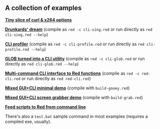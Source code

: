 ## A collection of examples

[**Tiny slice of curl & x264 options**](synthetic/)

[**Drunkards' dream**](sing/) (compile as `red -c cli-sing.red` or run directly as `red cli-sing.red --help`)

[**CLI profiler**](profile/) (compile as `red -c cli-profile.red` or run directly as `red cli-profile.red --help`)

[**GLOB turned into a CLI utility**](glob/) (compile as `red -c cli-glob.red` or run directly as `red cli-glob.red --help`)

[**Multi-command CLI interface to Red functions**](red-cli/) (compile as `red -c red-cli.red` or run directly as `red red-cli.red`)

[**Mixed GUI+CLI minimal demo**](gui-demo/) (compile with `build-gooey.red`)

[**Mixed GUI+CLI screen grabber demo**](grab/) (compile with `build-grab.red`)

[**Feed scripts to Red from command line**](reddo/)

There's also a `test.bat` sample command in most examples (requires a compiled exe, usually).


